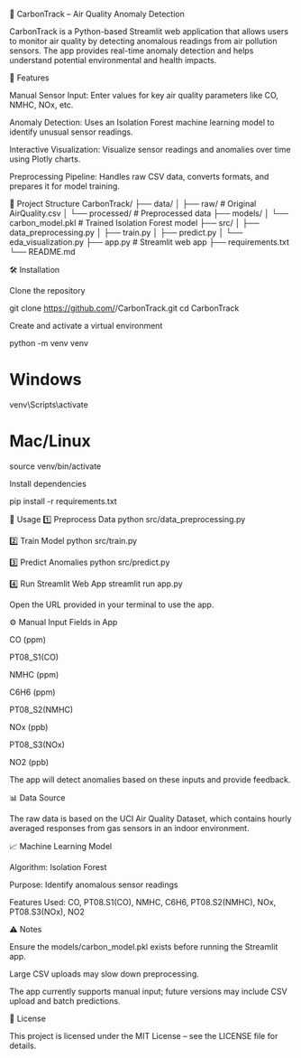 🌿 CarbonTrack – Air Quality Anomaly Detection

CarbonTrack is a Python-based Streamlit web application that allows users to monitor air quality by detecting anomalous readings from air pollution sensors. The app provides real-time anomaly detection and helps understand potential environmental and health impacts.

🚀 Features

Manual Sensor Input: Enter values for key air quality parameters like CO, NMHC, NOx, etc.

Anomaly Detection: Uses an Isolation Forest machine learning model to identify unusual sensor readings.

Interactive Visualization: Visualize sensor readings and anomalies over time using Plotly charts.

Preprocessing Pipeline: Handles raw CSV data, converts formats, and prepares it for model training.

📂 Project Structure
CarbonTrack/
├── data/
│   ├── raw/                # Original AirQuality.csv
│   └── processed/          # Preprocessed data
├── models/
│   └── carbon_model.pkl    # Trained Isolation Forest model
├── src/
│   ├── data_preprocessing.py
│   ├── train.py
│   ├── predict.py
│   └── eda_visualization.py
├── app.py                  # Streamlit web app
├── requirements.txt
└── README.md

🛠 Installation

Clone the repository

git clone https://github.com/<your-username>/CarbonTrack.git
cd CarbonTrack


Create and activate a virtual environment

python -m venv venv
# Windows
venv\Scripts\activate
# Mac/Linux
source venv/bin/activate


Install dependencies

pip install -r requirements.txt

🧩 Usage
1️⃣ Preprocess Data
python src/data_preprocessing.py

2️⃣ Train Model
python src/train.py

3️⃣ Predict Anomalies
python src/predict.py

4️⃣ Run Streamlit Web App
streamlit run app.py


Open the URL provided in your terminal to use the app.

⚙️ Manual Input Fields in App

CO (ppm)

PT08_S1(CO)

NMHC (ppm)

C6H6 (ppm)

PT08_S2(NMHC)

NOx (ppb)

PT08_S3(NOx)

NO2 (ppb)

The app will detect anomalies based on these inputs and provide feedback.

📊 Data Source

The raw data is based on the UCI Air Quality Dataset, which contains hourly averaged responses from gas sensors in an indoor environment.

📈 Machine Learning Model

Algorithm: Isolation Forest

Purpose: Identify anomalous sensor readings

Features Used: CO, PT08.S1(CO), NMHC, C6H6, PT08.S2(NMHC), NOx, PT08.S3(NOx), NO2

⚠️ Notes

Ensure the models/carbon_model.pkl exists before running the Streamlit app.

Large CSV uploads may slow down preprocessing.

The app currently supports manual input; future versions may include CSV upload and batch predictions.

📄 License

This project is licensed under the MIT License – see the LICENSE
 file for details.
